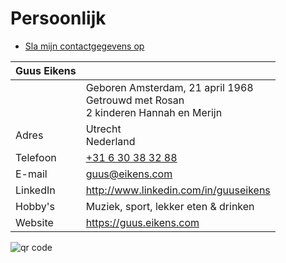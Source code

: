 # Persoonlijk

- [Sla mijn contactgegevens op](/assets/guus_eikens.vcf)

| Guus Eikens | &nbsp;                                                                                        |
|-------------|-----------------------------------------------------------------------------------------------|
| &nbsp;      | Geboren Amsterdam, 21 april 1968<br/>Getrouwd met Rosan<br/>2 kinderen Hannah en Merijn       |
| Adres       | Utrecht<br/>Nederland                                                                         |
| Telefoon    | [+31 6 30 38 32 88](phone:+31630383288)                                                       |
| E-mail      | [guus@eikens.com](mailto:guus@eikens.com)                                                     |
| LinkedIn    | <http://www.linkedin.com/in/guuseikens>                                                       |
| Hobby's     | Muziek, sport, lekker eten &amp; drinken                                                      |
| Website     | <https://guus.eikens.com>                                                                     |

<!-- img src='https://chart.googleapis.com/chart?cht=qr&chl=MYVCARDCONTENT&chs=180x180&choe=UTF-8&chld=L|2' alt='qr code'/ -->

<!-- <img src='https://chart.googleapis.com/chart?cht=qr&chl=BEGIN%3AVCARD%0AN%3AEikens%3BGuus%3B%3B%3B%0AADR%3BDOM%3BPARCEL%3BHOME%3A%3B%3B%3BUtrecht%3B%3B%3BNetherlands%0AEMAIL%3BINTERNET%3Aguus%40eikens.com%0ATEL%3BCELL%3A%2B31%206%2030%2038%2032%2088%0ATITLE%3ADevOps%20Engineer%20%26%20IT%20Consultant%0AURL%3BWORK%3Ahttps%3A%2F%2Fguus.eikens.com%0AEND%3AVCARD%0A&chs=180x180&choe=UTF-8&chld=L|2' alt='qr code'/> -->

<img src='https://quickchart.io/chart?cht=qr&chl=BEGIN%3AVCARD%0AN%3AEikens%3BGuus%3B%3B%3B%0AADR%3BDOM%3BPARCEL%3BHOME%3A%3B%3B%3BUtrecht%3B%3B%3BNetherlands%0AEMAIL%3BINTERNET%3Aguus%40eikens.com%0ATEL%3BCELL%3A%2B31%206%2030%2038%2032%2088%0ATITLE%3ADevOps%20Engineer%20%26%20IT%20Consultant%0AURL%3BWORK%3Ahttps%3A%2F%2Fguus.eikens.com%0AEND%3AVCARD%0A&chs=180x180&choe=UTF-8&chld=L|2' alt='qr code'/>

